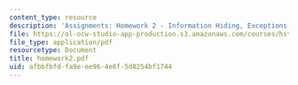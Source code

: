 ```yaml
---
content_type: resource
description: 'Assignments: Homework 2 - Information Hiding, Exceptions'
file: https://ol-ocw-studio-app-production.s3.amazonaws.com/courses/hst-952-computing-for-biomedical-scientists-fall-2002/afbbfbfdfa9eee964e6f5d8254bf1744_homework2.pdf
file_type: application/pdf
resourcetype: Document
title: homework2.pdf
uid: afbbfbfd-fa9e-ee96-4e6f-5d8254bf1744
---
```

